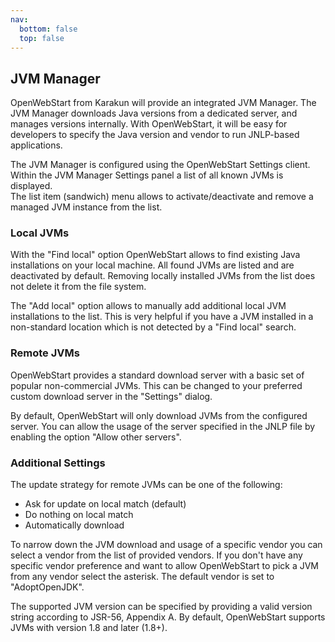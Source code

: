 ```yaml
---
nav:
  bottom: false
  top: false
---  
```


## JVM Manager

<span class="text-highlight">Open<span>WebStart</span></span> from Karakun will provide an integrated JVM Manager.
The JVM Manager downloads Java versions from a dedicated server, and manages versions internally. 
With <span class="text-highlight">Open<span>WebStart</span></span>, it will be easy for developers to specify the Java version and vendor to run JNLP-based applications.

The JVM Manager is configured using the  <span class="text-highlight">Open<span>WebStart</span></span> Settings client.
Within the JVM Manager Settings panel a list of all known JVMs is displayed.  
The list item (sandwich) menu allows to activate/deactivate and remove a managed JVM instance from the list.

### Local JVMs

With the "Find local" option <span class="text-highlight">Open<span>WebStart</span></span> allows to find existing Java installations on your local machine.
All found JVMs are listed and are deactivated by default.
Removing locally installed JVMs from the list does not delete it from the file system.

The "Add local" option allows to manually add additional local JVM installations to the list. 
This is very helpful if you have a JVM installed in a non-standard location which is not detected by a "Find local" search.

### Remote JVMs

<span class="text-highlight">Open<span>WebStart</span></span> provides a standard download server with a basic set of popular non-commercial JVMs.
This can be changed to your preferred custom download server in the "Settings" dialog.

By default, <span class="text-highlight">Open<span>WebStart</span></span> will only download JVMs from the configured server.
You can allow the usage of the server specified in the JNLP file by enabling the option "Allow other servers".

### Additional Settings

The update strategy for remote JVMs can be one of the following:
* Ask for update on local match (default)
* Do nothing on local match
* Automatically download

To narrow down the JVM download and usage of a specific vendor you can select a vendor from the list of provided vendors.
If you don't have any specific vendor preference and want to allow <span class="text-highlight">Open<span>WebStart</span></span> to pick a JVM from any vendor select the asterisk.
The default vendor is set to "AdoptOpenJDK".

The supported JVM version can be specified by providing a valid version string according to JSR-56, Appendix A. 
By default, <span class="text-highlight">Open<span>WebStart</span></span> supports JVMs with version 1.8 and later (1.8+). 

